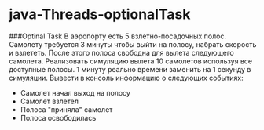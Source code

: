 # java-Threads-optionalTask
###Optinal Task
В аэропорту есть 5 взлетно-посадочных полос. Самолету требуется 3 минуты чтобы выйти на полосу, набрать скорость и взлететь. После этого полоса свободна для вылета следующего самолета. Реализовать симуляцию вылета 10 самолетов используя все доступные полосы. 1 минуту реально времени заменить на 1 секунду в симуляции. Вывести в консоль информацию о следующих событиях:

* Самолет начал выход на полосу
* Самолет взлетел
* Полоса "приняла" самолет
* Полоса освободилась